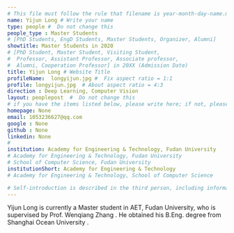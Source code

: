 ```yaml
---
# This file must follow the rule that filename is year-month-day-name.md .
name: Yijun Long # Write your name
type: people #  Do not change this
people_type : Master Students
# [PhD Students, EngD Students, Master Students, Organizer, Alumni]
showtitle: Master Students in 2020
# [PhD Student, Master Student, Visiting Student,
#  Professor, Assistant Professor, Associate professor,
#  Alumni, Cooperation Professor] in 20XX (Admission Date)
title: Yijun Long # Website Title
profileName:  longyijun.jpg #  Fix aspect ratio = 1:1
profile: longyijun.jpg  # About aspect ratio = 4:3
direction : Deep Learning, Computer Vision
layout: peoplepost  #  Do not change this
# if you have the items listed below, please write here; if not, please write None.
homepage: None
email: 1053236627@qq.com
google : None
github : None
linkedin: None
# 
institution: Academy for Engineering & Technology, Fudan University
# Academy for Engineering & Technology, Fudan University
# School of Computer Science, Fudan University
institutionShort: Academy for Engineering & Technology
# Academy for Engineering & Technology, School of Computer Science

# Self-introduction is described in the third person, including information such as educational experience(B/M/P), graduation career development 
---
```


Yijun Long   is currently a Master student in AET, Fudan University, who is supervised by Prof. Wenqiang Zhang . He obtained his B.Eng. degree from Shanghai Ocean University . 

 

